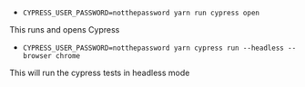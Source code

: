 - `CYPRESS_USER_PASSWORD=notthepassword yarn run cypress open`

This runs and opens Cypress

- `CYPRESS_USER_PASSWORD=notthepassword yarn cypress run --headless --browser chrome`

This will run the cypress tests in headless mode